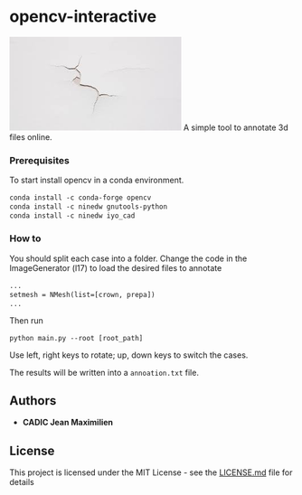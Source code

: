# opencv-interactive
![alt text](https://raw.githubusercontent.com/JeanMaximilienCadic/opencv-interactive/master/imgs/opencv-annotate.png)
A simple tool to annotate 3d files online.

### Prerequisites

To start install opencv in a conda environment.
```
conda install -c conda-forge opencv
conda install -c ninedw gnutools-python
conda install -c ninedw iyo_cad
```

### How to
You should split each case into a folder. Change the code in the ImageGenerator (l17) to load the desired files to annotate
```
...
setmesh = NMesh(list=[crown, prepa])
...
```

Then run
```
python main.py --root [root_path]
```

Use left, right keys to rotate; up, down keys to switch the cases.

The results will be written into a `annoation.txt` file.

## Authors

* **CADIC Jean Maximilien**

## License

This project is licensed under the MIT License - see the [LICENSE.md](LICENSE.md) file for details
